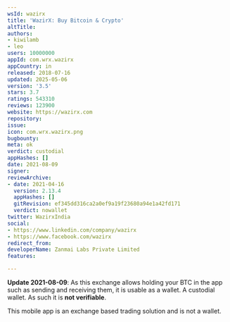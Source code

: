 ```yaml
---
wsId: wazirx
title: 'WazirX: Buy Bitcoin & Crypto'
altTitle: 
authors:
- kiwilamb
- leo
users: 10000000
appId: com.wrx.wazirx
appCountry: in
released: 2018-07-16
updated: 2025-05-06
version: '3.5'
stars: 3.7
ratings: 543310
reviews: 123900
website: https://wazirx.com
repository: 
issue: 
icon: com.wrx.wazirx.png
bugbounty: 
meta: ok
verdict: custodial
appHashes: []
date: 2021-08-09
signer: 
reviewArchive:
- date: 2021-04-16
  version: 2.13.4
  appHashes: []
  gitRevision: ef345dd316ca2a0ef9a19f23680a94e1a42fd171
  verdict: nowallet
twitter: WazirxIndia
social:
- https://www.linkedin.com/company/wazirx
- https://www.facebook.com/wazirx
redirect_from: 
developerName: Zanmai Labs Private Limited
features: 

---
```


**Update 2021-08-09**: As this exchange allows holding your BTC in the app such
as sending and receiving them, it is usable as a wallet. A custodial wallet. As
such it is **not verifiable**.

This mobile app is an exchange based trading solution and is not a wallet.
